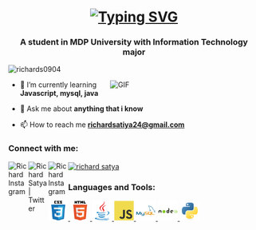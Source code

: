 <h1 align="center"><a href="https://git.io/typing-svg"><img src="https://readme-typing-svg.herokuapp.com?font=Edu+TAS+Beginner&size=35&pause=5000&color=0B2734&background=FFFFFE&center=true&vCenter=true&width=435&lines=Hi+I'm+Richard+Satya" alt="Typing SVG" /></a></h1>
<h3 align="center">A student in MDP University with Information Technology major</h3>

<p align="left"> <img src="https://komarev.com/ghpvc/?username=richards0904&label=Profile%20views&color=0e75b6&style=flat&color=brightgreen" alt="richards0904"  /> </p>
<img align="right" alt="GIF" src="https://cdn-hjkgf.nitrocdn.com/TXhyeHzLvXrPrkIinWDxLcEonZCfYOKB/assets/static/optimized/rev-c50e164/wp-content/uploads/2021/09/Yui-Hirasawa-k-on-hi-wave1.gif" width="300" />

- 🌱 I’m currently learning **Javascript, mysql, java**

- 💬 Ask me about **anything that i know**

- 📫 How to reach me **richardsatiya24@gmail.com**

<h3 align="left">Connect with me:</h3>
<p align="left">
<a href="https://linkedin.com/in/richard satya" target="blank"><img align="center" src="https://raw.githubusercontent.com/rahuldkjain/github-profile-readme-generator/master/src/images/icons/Social/linked-in-alt.svg" alt="richard satya" height="30" width="40" /></a>
<a href="https://www.instagram.com/richard_satya/">
<img align="left" alt="Richard Instagram"  width="40" src="https://raw.githubusercontent.com/hussainweb/hussainweb/main/icons/instagram.png" />
</a>
<a href="https://twitter.com/richard_satya">
  <img align="left" alt="Richard Satya | Twitter"  width="40" src="https://raw.githubusercontent.com/peterthehan/peterthehan/master/assets/twitter.svg" />
</a>
<a href="https://www.facebook.com/profile.php?id=100009134602219">
  <img align="left" alt="Richard Instagram" width="40" src="https://upload.wikimedia.org/wikipedia/commons/thumb/1/1b/Facebook_icon.svg/1200px-Facebook_icon.svg.png" />
</a>
</p>

<h3 align="left">Languages and Tools:</h3>
<p align="left"> <a href="https://www.w3schools.com/css/" target="_blank" rel="noreferrer"> <img src="https://raw.githubusercontent.com/devicons/devicon/master/icons/css3/css3-original-wordmark.svg" alt="css3" width="40" height="40"/> </a> <a href="https://www.w3.org/html/" target="_blank" rel="noreferrer"> <img src="https://raw.githubusercontent.com/devicons/devicon/master/icons/html5/html5-original-wordmark.svg" alt="html5" width="40" height="40"/> </a> <a href="https://www.java.com" target="_blank" rel="noreferrer"> <img src="https://raw.githubusercontent.com/devicons/devicon/master/icons/java/java-original.svg" alt="java" width="40" height="40"/> </a> <a href="https://developer.mozilla.org/en-US/docs/Web/JavaScript" target="_blank" rel="noreferrer"> <img src="https://raw.githubusercontent.com/devicons/devicon/master/icons/javascript/javascript-original.svg" alt="javascript" width="40" height="40"/> </a> <a href="https://www.mysql.com/" target="_blank" rel="noreferrer"> <img src="https://raw.githubusercontent.com/devicons/devicon/master/icons/mysql/mysql-original-wordmark.svg" alt="mysql" width="40" height="40"/> </a> <a href="https://nodejs.org" target="_blank" rel="noreferrer"> <img src="https://raw.githubusercontent.com/devicons/devicon/master/icons/nodejs/nodejs-original-wordmark.svg" alt="nodejs" width="40" height="40"/> </a> <a href="https://www.python.org" target="_blank" rel="noreferrer"> <img src="https://raw.githubusercontent.com/devicons/devicon/master/icons/python/python-original.svg" alt="python" width="40" height="40"/> </a> </p>

